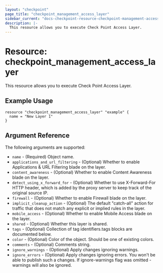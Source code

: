 ```yaml
---
layout: "checkpoint"
page_title: "checkpoint_management_access_layer"
sidebar_current: "docs-checkpoint-resource-checkpoint-management-access-layer"
description: |-
  This resource allows you to execute Check Point Access Layer.
---
```


# Resource: checkpoint_management_access_layer

This resource allows you to execute Check Point Access Layer.

## Example Usage


```hcl
resource "checkpoint_management_access_layer" "example" {
  name = "New Layer 1"
}
```

## Argument Reference

The following arguments are supported:

* `name` - (Required) Object name. 
* `applications_and_url_filtering` - (Optional) Whether to enable Applications & URL Filtering blade on the layer. 
* `content_awareness` - (Optional) Whether to enable Content Awareness blade on the layer. 
* `detect_using_x_forward_for` - (Optional) Whether to use X-Forward-For HTTP header, which is added by the  proxy server to keep track of the original source IP. 
* `firewall` - (Optional) Whether to enable Firewall blade on the layer. 
* `implicit_cleanup_action` - (Optional) The default "catch-all" action for traffic that does not match any explicit or implied rules in the layer. 
* `mobile_access` - (Optional) Whether to enable Mobile Access blade on the layer. 
* `shared` - (Optional) Whether this layer is shared. 
* `tags` - (Optional) Collection of tag identifiers.tags blocks are documented below.
* `color` - (Optional) Color of the object. Should be one of existing colors. 
* `comments` - (Optional) Comments string. 
* `ignore_warnings` - (Optional) Apply changes ignoring warnings. 
* `ignore_errors` - (Optional) Apply changes ignoring errors. You won't be able to publish such a changes. If ignore-warnings flag was omitted - warnings will also be ignored. 
